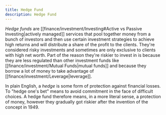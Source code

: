 ```yaml
---
title: Hedge Fund
description: Hedge Fund
---
```


*Hedge funds* are [[finance/investment/Investing#Active vs Passive Investing|actively managed]] services that pool together money from a bunch of investors and then use certain investment strategies to achieve high returns and will distribute a share of the profit to the clients. They're considered risky investments and sometimes are only exclusive to clients with high net worth. Part of the reason they're riskier to invest in is because they are less regulated than other investment funds like [[finance/investment/Mutual Funds|mutual funds]] and because they borrow a lot of money to take advantage of [[finance/investment/Leverage|leverage]]. 

In plain English, a *hedge* is some form of protection against financial losses. To "hedge one's bet" means to avoid commitment in the face of difficult choices. A hedge fund therefore means, in a more literal sense, a protection of money, however they gradually got riskier after the invention of the concept in 1949.

